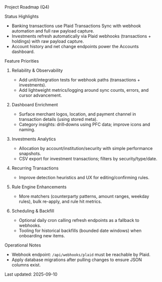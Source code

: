 Project Roadmap (Q4)

Status Highlights
- Banking transactions use Plaid Transactions Sync with webhook automation and full raw payload capture.
- Investments refresh automatically via Plaid webhooks (transactions + holdings) with raw payload capture.
- Account history and net change endpoints power the Accounts dashboard.

Feature Priorities
1) Reliability & Observability
   - Add unit/integration tests for webhook paths (transactions + investments).
   - Add lightweight metrics/logging around sync counts, errors, and cursor advancement.

2) Dashboard Enrichment
   - Surface merchant logos, location, and payment channel in transaction details (using stored meta).
   - Category insights: drill‑downs using PFC data; improve icons and naming.

3) Investments Analytics
   - Allocation by account/institution/security with simple performance snapshots.
   - CSV export for investment transactions; filters by security/type/date.

4) Recurring Transactions
   - Improve detection heuristics and UX for editing/confirming rules.

5) Rule Engine Enhancements
   - More matchers (counterparty patterns, amount ranges, weekday rules), bulk re-apply, and rule hit metrics.

6) Scheduling & Backfill
   - Optional daily cron calling refresh endpoints as a fallback to webhooks.
   - Tooling for historical backfills (bounded date windows) when onboarding new items.

Operational Notes
- Webhook endpoint: `/api/webhooks/plaid` must be reachable by Plaid.
- Apply database migrations after pulling changes to ensure JSON columns exist.

Last updated: 2025-09-10

